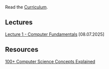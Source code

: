 Read the [Curriculum](curriculum.md).

## Lectures

[Lecture 1 - Computer Fundamentals](lecture-1.md) [08.07.2025]

## Resources

[100+ Computer Science Concepts Explained](https://www.youtube.com/watch?v=-uleG_Vecis)